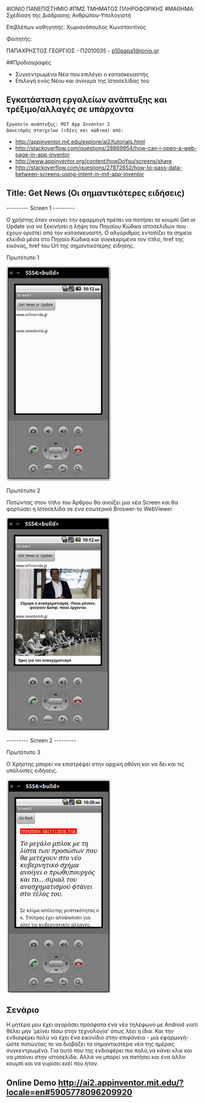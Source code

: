 #ΙΟΝΙΟ ΠΑΝΕΠΙΣΤΗΜΙΟ
#ΠΜΣ ΤΜΗΜΑΤΟΣ ΠΛΗΡΟΦΟΡΙΚΗΣ
#ΜΑΘΗΜΑ: Σχεδίαση της Διάδρασης Ανθρώπου-Υπολογιστή

Επιβλέπων καθηγητής: Χωριανόπουλος Κωνσταντίνος

Φοιτητής:

ΠΑΠΑΧΡΗΣΤΟΣ ΓΕΩΡΓΙΟΣ - Π2010035 - p10papa1@ionio.gr

##Προδιαγραφές

* Συγκεντρωμένα Νέα που επιλέγει ο κατασκευαστής
* Επιλογή ενός Νέου και άνοιγμα της Ιστοσελίδας του


## Εγκατάσταση εργαλείων ανάπτυξης και τρέξιμο/αλλαγές σε υπάρχοντα

    Εργαλείο ανάπτυξης: MIT App Inventor 2
    Δανεισμός στοιχείων (ιδέες και κώδικα) από: 
*	http://appinventor.mit.edu/explore/ai2/tutorials.html
*	http://stackoverflow.com/questions/28869954/how-can-i-open-a-web-page-in-app-inventor
*	http://www.appinventor.org/content/howDoYou/screens/share
*	http://stackoverflow.com/questions/27872652/how-to-pass-data-between-screens-using-intent-in-mit-app-inventor


##  Title: Get News (Οι σημαντικότερες ειδήσεις)

--------- Screen 1 --------- 

Ο χρήστης όταν ανοίγει την εφαρμογή πρέπει να πατήσει το κουμπί Get or Update
για να ξεκινήσει η λήψη του Πηγαίου Κώδικα ιστοσελίδων που έχουν
οριστεί από τον κατασκευαστή.
Ο αλγόριθμος εντοπίζει τα σημεία κλειδιά μέσα στο Πηγαίο Κώδικα και συγκεκριμένα
τον τίτλο, href της εικόνας, href του Url της σημαντικότερης είδησης.

Πρωτότυπο 1

![App1.png](App1.png)

Πρωτότυπο 2

Πατώντας στον τίτλο του Άρθρου θα ανοίξει μια νέα Screen και 
θα φορτώσει η Ιστοσελίδα σε ένα εσωτερικό Broswer-το WebViewer.

![App2.png](App2.png)


--------- Screen 2 ---------


Πρωτότυπο 3

Ο Χρήστης μπορεί να επιστρέψει στην αρχική οθόνη και να δει και τις υπόλοιπες ειδήσεις.

![App3.png](App3.png)



##  Σενάριο

Η μητέρα μου έχει αγοράσει πρόσφατα ένα νέο τηλέφωνο με Android γιατί θέλει μην 'μείνει πίσω στην τεχνολογία' όπως λέει η ίδια.
Και την ενδιαφέρει πολύ να έχει ένα εικονίδιο στην επιφάνεια - μια εφαρμογή- ώστε πατώντας το να διαβάζει τα σημαντικότερα νέα
της ημέρας συγκεντρωμένα. Για αυτό που της ενδιαφέρει πιο πολύ,να κάνει κλικ και να μπαίνει στην ιστοσελίδα.
Αλλά να μπορεί να πατήσει και ένα άλλο κουμπί και να γυρίσει εκεί που ήταν.

##  Online Demo http://ai2.appinventor.mit.edu/?locale=en#5905778096209920

